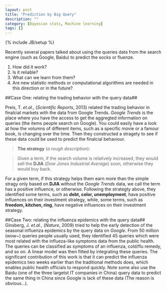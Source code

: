 ```yaml
---
layout: post
title: "Prediction by Big Query"
description: ""
category: [Bayesian stats, Machine learning]
tags: []
---
```

{% include JB/setup %}

Recently several papers talked about using the queries data from the search engine (such as Google, Baidu) to predict the socks or fluenze.

1. How did it work?
2. Is it reliable?
3. What can we learn from them?
4. Are new statistic methods or computational algorithms are needed in this direction or in the future?

##Case One: relating the trading behavior with the query data##

Preis, T. _et.al.,_ (_Scientific Reports_, 2013) related the trading behavior in finalcial markets with the data from Google Trends. *Google Trends* is the place where you have the access to get the aggregted information on queries (the items people search on Google). You could easily have a look at how the volumns of different items, such as a specific movie or a famour book, is changing over the time. Then they constructed a stragety to see if these data could be used to predict the finalcial behaviour. 

> **The strategy** (_a rough description_):  
<!--- > Identify the terms with either positve or negative correlations with the changes of stock price. -->
> Given a term, if the search volume is relatively increased, they would sell the **DJIA** (*Dow Jones Industrial Average*) soon, otherwise they would buy back.

For a given term, if this strategy helps them earn more than the simple stragy only based on **DJIA** without the *Google Trends* data, we call the term has a positive influence, or otherwise. Following the strategty above, they identified  some terms, such as **debt, color, unemployment**, have positive influences on their investment strategy, while, some terms, such as **freedom, kitchen, ring**, have negative influences on their investment strategy.

##Case Two: relating the influenza epidemics with the query data##
Ginsberg, J. _et.al.,_ (_Nature_, 2009) tried to help the early detection of the seasonal influenza epidemics by the query data on *Google*. From 50 million (wow~) queries people usually used, they identified 45 queries which were most related with the influeza-like symptoms data from the public health. The queries can be classified as symptoms of an influenza, cold/flu remedy, and so on. A linear model was then fitted by integrating these queries.  The significant contribution of this work is that it can predict the influenza epidemics two weeks earlier than the traditional methods does, which enables public health officials to respond quickly. Note some also use the Baidu (one of the three largetst IT companies in China) query data to predict the same thing in China since Google is lack of these data (The reason is obvious...). 
